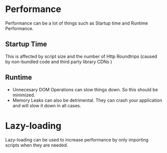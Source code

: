 # Performance

Performance can be a lot of things such as Startup time and Runtime Performance. 

## Startup Time

This is affected by script size and the number of Http Roundtrips (caused by non-bundled code and third party library CDNs )

## Runtime

- Unnecesary DOM Operations can slow things down. So this should be minimized. 
- Memory Leaks can also be detrimental. They can crash your application and will slow it down in all cases. 

# Lazy-loading

Lazy-loading can be used to increase performance by only importing scripts when they are needed. 